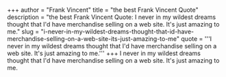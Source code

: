 +++
author = "Frank Vincent"
title = "the best Frank Vincent Quote"
description = "the best Frank Vincent Quote: I never in my wildest dreams thought that I'd have merchandise selling on a web site. It's just amazing to me."
slug = "i-never-in-my-wildest-dreams-thought-that-id-have-merchandise-selling-on-a-web-site-its-just-amazing-to-me"
quote = '''I never in my wildest dreams thought that I'd have merchandise selling on a web site. It's just amazing to me.'''
+++
I never in my wildest dreams thought that I'd have merchandise selling on a web site. It's just amazing to me.
